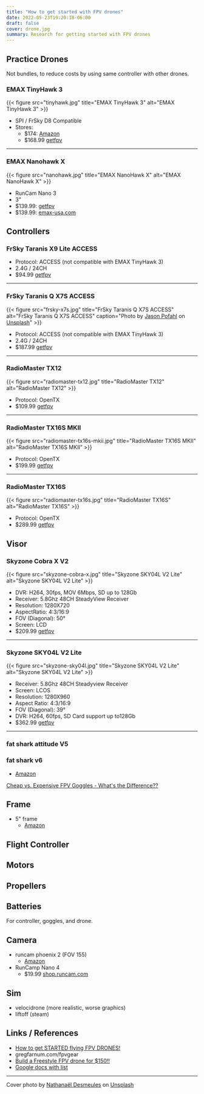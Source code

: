 ```yaml
---
title: "How to get started with FPV drones"
date: 2022-05-23T19:20:18-06:00
draft: false
cover: drone.jpg
summary: Research for getting started with FPV drones
---
```


## Practice Drones

Not bundles, to reduce costs by using same controller with other drones.

### EMAX TinyHawk 3

{{< figure src="tinyhawk.jpg" title="EMAX TinyHawk 3" alt="EMAX TinyHawk 3" >}}

- SPI / FrSky D8 Compatible
- Stores:
  - $174: [Amazon](https://www.amazon.com/Tinyhawk-Racing-Outdoor-Indoor-Durable/dp/B09LPQJ7Z8/ref=sr_1_1_sspa?crid=DAI6VBHFMEYQ&keywords=tinyhawk&qid=1652998902&sprefix=tinyhawk,aps,158&sr=8-1-spons&psc=1)
  - $168.99 [getfpv](https://www.getfpv.com/emax-tinyhawk-iii-fpv-racing-drone-bnf.html)

---

### EMAX Nanohawk X

{{< figure src="nanohawk.jpg" title="EMAX NanoHawk X" alt="EMAX NanoHawk X" >}}

- RunCam Nano 3
- 3"
- $139.99: [getfpv](https://www.getfpv.com/ready-to-fly-quadcopters/micro-ready-to-fly/emax-nanohawk-x-3-bnf-fpv-racing-drone.html)
- $139.99: [emax-usa.com](https://emax-usa.com/collections/nanohawk/products/nanohawk-x-ultralight-3-inch-1s-outdoor-fpv-drone-frsky-bnf#)

## Controllers

### FrSky Taranis X9 Lite ACCESS

- Protocol: ACCESS (not compatible with EMAX TinyHawk 3)
- 2.4G / 24CH
- $94.99 [getfpv](https://www.getfpv.com/frsky-taranis-x9-lite-2-4g-24ch-radio-transmitter.html)

---

###  FrSky Taranis Q X7S ACCESS
{{< figure src="frsky-x7s.jpg" title="FrSky Taranis Q X7S ACCESS" alt="FrSky Taranis Q X7S ACCESS" caption="Photo by [Jason Pofahl](https://unsplash.com/@jasonpofahlphotography?utm_source=unsplash&utm_medium=referral&utm_content=creditCopyText) on [Unsplash](https://unsplash.com/s/photos/drone-fpv?utm_source=unsplash&utm_medium=referral&utm_content=creditCopyText)" >}}

- Protocol: ACCESS (not compatible with EMAX TinyHawk 3)
- 2.4G / 24CH
- $187.99 [getfpv](https://www.getfpv.com/frsky-taranis-q-x7s-access-2-4ghz-24ch-radio-transmitter.html)

---

### RadioMaster TX12

{{< figure src="radiomaster-tx12.jpg" title="RadioMaster TX12" alt="RadioMaster TX12" >}}

- Protocol: OpenTX
- $109.99 [getfpv](https://www.getfpv.com/radios/radio-controllers/radiomaster-tx12-multi-protocol-opentx-2-4ghz-rc-transmitter.html)

---

### RadioMaster TX16S MKII

{{< figure src="radiomaster-tx16s-mkii.jpg" title="RadioMaster TX16S MKII" alt="RadioMaster TX16S MKII" >}}

- Protocol: OpenTX
- $199.99 [getfpv](https://www.getfpv.com/radios/radio-controllers/radiomaster-tx16s-mkii-2-4ghz-16ch-radio-transmitter-multi-protocol-w-hall-gimbals-v4-0.html)

---

### RadioMaster TX16S

{{< figure src="radiomaster-tx16s.jpg" title="RadioMaster TX16S" alt="RadioMaster TX16S" >}}

- Protocol: OpenTX
- $289.99 [getfpv](https://www.getfpv.com/radiomaster-tx16s-max-edition-multi-protocol-rf-2-4ghz-16ch-radio-transmitter-hall-gimbal.html)

## Visor

### Skyzone Cobra X V2

{{< figure src="skyzone-cobra-x.jpg" title="Skyzone SKY04L V2 Lite" alt="Skyzone SKY04L V2 Lite" >}}

- DVR: H264, 30fps, MOV 6Mbps, SD up to 128Gb
- Receiver: 5.8Ghz 48CH SteadyView Receiver
- Resolution: 1280X720
- AspectRatio: 4:3/16:9
- FOV (Diagonal): 50°
- Screen: LCD
- $209.99 [getfpv](https://www.getfpv.com/fpv/video-goggles/skyzone-cobra-x-v2-5-8ghz-fpv-goggles-w-steadyview-receiver.html)

---

### Skyzone SKY04L V2 Lite

{{< figure src="skyzone-sky04l.jpg" title="Skyzone SKY04L V2 Lite" alt="Skyzone SKY04L V2 Lite" >}}

- Receiver: 5.8Ghz 48CH Steadyview Receiver
- Screen: LCOS
- Resolution: 1280X960
- Aspect Ratio: 4:3/16:9
- FOV (Diagonal): 39°
- DVR: H264, 60fps, SD Card support up to128Gb
- $362.99 [getfpv](https://www.getfpv.com/skyzone-sky04l-v2-lite-lcos-5-8ghz-48ch-fpv-goggles-w-steadyview-receiver.html)

---

### fat shark attitude V5

### fat shark v6
  - [Amazon](https://smile.amazon.com/Fat-Shark-Attitude-Modular-Compatible/dp/B08NFLH4PW/ref=sr_1_1?crid=28BBGVJQ8WCCO&keywords=fatshark+attitude+v5&qid=1653000591&sprefix=fatshark+attitude+v5%2Caps%2C137&sr=8-1)

[Cheap vs. Expensive FPV Goggles - What's the Difference??](https://www.youtube.com/watch?v=oOEbygcWk-w)

## Frame

- 5" frame
  - [Amazon](https://smile.amazon.com/gp/product/B071HL5V3H/ref=ox_sc_act_title_3?smid=A1EGCWMH51R7JD&psc=1)

## Flight Controller

## Motors

## Propellers

## Batteries

For controller, goggles, and drone.

## Camera

- runcam phoenix 2 (FOV 155)
  - [Amazon](https://smile.amazon.com/RunCam-Phoenix-Camera-1000TVL-Freestyle/dp/B084FSDY5D/ref=pd_bxgy_img_sccl_1/144-7630374-5185317?pd_rd_w=yOKjZ&pf_rd_p=6b3eefea-7b16-43e9-bc45-2e332cbf99da&pf_rd_r=8P3D3NETRPHW74WH5B17&pd_rd_r=619067fe-c0be-4fc1-8a01-e9f2dd442294&pd_rd_wg=tyetA&pd_rd_i=B084FSDY5D&th=1)
- RunCamp Nano 4
  - $19.99 [shop.runcam.com](https://shop.runcam.com/runcam-nano-4-ntsc-only/)

## Sim

- velocidrone (more realistic, worse graphics)
- liftoff (steam)

## Links / References

- [How to get STARTED flying FPV DRONES!](https://www.youtube.com/watch?v=ZDNZ5r6qL3w)
- gregfarnum.com/fpvgear
- [Build a Freestyle FPV drone for $150!!](https://www.youtube.com/watch?v=5_NMqSIzx-g)
- [Google docs with list](https://docs.google.com/document/d/103-LL23Q7dsYnBqXI7vU2rbEiK3yPWi-Hp8HxSWM1xI/edit)

---

Cover photo by <a href="https://unsplash.com/@nathanael240606?utm_source=unsplash&utm_medium=referral&utm_content=creditCopyText">Nathanaël Desmeules</a> on <a href="https://unsplash.com/s/photos/fpv-drone?utm_source=unsplash&utm_medium=referral&utm_content=creditCopyText">Unsplash</a>
